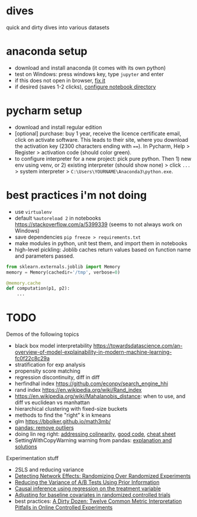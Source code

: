 # dives
quick and dirty dives into various datasets

# anaconda setup
- download and install anaconda (it comes with its own python)
- test on Windows: press windows key, type `jupyter` and enter
- if this does not open in browser, [fix it](https://stackoverflow.com/a/46830008)
- if desired (saves 1-2 clicks), [configure notebook directory](https://stackoverflow.com/a/47042617)

# pycharm setup
- download and install regular edition
- [optional] purchase: buy 1 year, receive the licence certificate email, click on activate software. This leads to their site, where you download the activation key (2300 characters ending with `==`). In Pycharm, Help > Register > activation code (should color green).
- to configure interpreter for a new project: pick pure python. Then 1) new env using venv, or 2) existing interpreter (should show none) > click `...` > system interpreter > `C:\Users\YOURNAME\Anaconda3\python.exe`.

# best practices i'm not doing

- use `virtualenv`
- default `%autoreload 2` in notebooks https://stackoverflow.com/a/5399339 (seems to not always work on Windows)
- save dependencies `pip freeze > requirements.txt`
- make modules in python, unit test them, and import them in notebooks
- high-level pickling: Joblib caches return values based on function name and parameters passed.
```python
from sklearn.externals.joblib import Memory
memory = Memory(cachedir='/tmp', verbose=0)

@memory.cache
def computation(p1, p2):
    ...
```


# TODO

Demos of the following topics
- black box model interpretability https://towardsdatascience.com/an-overview-of-model-explainability-in-modern-machine-learning-fc0f22c8c29a
- stratification for exp analysis
- propensity score matching
- regression discontinuity, diff in diff
- herfindhal index https://github.com/econpy/search_engine_hhi
- rand index https://en.wikipedia.org/wiki/Rand_index
- https://en.wikipedia.org/wiki/Mahalanobis_distance: when to use, and diff vs euclidean vs manhattan
- hierarchical clustering with fixed-size buckets
- methods to find the "right" k in kmeans
- glm https://bbolker.github.io/math3mb/
- [pandas: remove outliers](https://stackoverflow.com/a/23202269)
- doing lin reg right: [addressing colinearity](https://stats.stackexchange.com/a/56531), [good code](https://github.com/justmarkham/DAT4/blob/master/notebooks/08_linear_regression.ipynb), [cheat sheet](https://songhuiming.github.io/pages/2016/07/12/statsmodels-regression-examples/)
- SettingWithCopyWarning warning from pandas: [explanation and solutions](https://stackoverflow.com/a/20627316) 


Experimentation stuff
- 2SLS and reducing variance
- [Detecting Network Effects: Randomizing Over Randomized Experiments](http://web.media.mit.edu/~msaveski/assets/publications/2017_detecting_network_effects/paper.pdf)
- [Reducing the Variance of A/B Tests Using Prior Information](http://www.degeneratestate.org/posts/2018/Jan/04/reducing-the-variance-of-ab-test-using-prior-information/)
- [Causal inference using regression on the treatment variable](http://www.stat.columbia.edu/~gelman/arm/chap9.pdf)
- [Adjusting for baseline covariates in randomized controlled trials](http://thestatsgeek.com/2014/02/01/adjusting-for-baseline-covariates-in-randomized-controlled-trials/)
- best practices: [A Dirty Dozen: Twelve Common Metric Interpretation Pitfalls in Online Controlled Experiments](http://exp-platform.com/Documents/2017-08%20KDDMetricInterpretationPitfalls.pdf)
